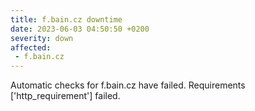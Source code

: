 ```yaml
---
title: f.bain.cz downtime
date: 2023-06-03 04:50:50 +0200
severity: down
affected:
 - f.bain.cz
---
```

Automatic checks for f.bain.cz have failed. Requirements ['http_requirement'] failed.

